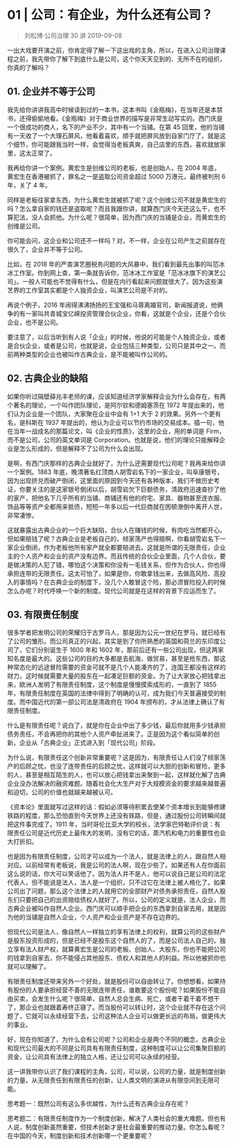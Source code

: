 # 01 | 公司：有企业，为什么还有公司？
> 刘松博·公司治理 30 讲
2019-09-08

一出大戏要开演之前，你肯定得了解一下这出戏的主角，所以，在进入公司治理课程之前，我先带你了解下到底什么是公司，这个你天天见到的、无所不在的组织，你真的了解吗？

## 01. 企业并不等于公司

我先给你讲讲我高中时候读到过的一本书，这本书叫《金瓶梅》，在当年还是本禁书，还得偷偷地看。《金瓶梅》对于商业世界的描写是非常生动写实的。西门庆是一个很成功的商人，名下的产业不少，其中有一个当铺。在第 45 回里，他的当铺有一天收了一个大理石屏风，他看着喜欢，顺手就把屏风放到自家门厅了。就是这个细节，你可能跟我当时一样，会觉得当老板真爽，自己店里的东西，喜欢就放家里，这太正常了。

我再给你讲一个案例。黄宏生是创维公司的老板，也是创始人，在 2004 年底，黄宏生在香港被抓了，罪名之一是盗取公司资金超过 5000 万港元，最终被判刑 6 年，关了 4 年。

同样是老板往家拿东西，为什么黄宏生就被抓了呢？这个创维公司不就是黄宏生的吗？怎么拿自家的钱还是盗取呢？而且我跟你讲，就算西门庆今天还这么干，也不算犯法，没人会抓他。为什么呢？很简单，因为西门庆的当铺是企业，而黄宏生的创维是公司。

你可能会问，这企业和公司还不一样吗？对，不一样，企业在公司产生之前就存在很久了，企业并不等于公司。

比如，在 2018 年的严查演艺圈税务问题的大风暴中，我们看到最先出事的叫范冰冰工作室。你到网上查，第一条就告诉你，范冰冰工作室是「范冰冰旗下的演艺公司」。一般人可能也不觉得有什么，但是在内行看起来问题就很大了。因为这些演艺界的工作室其实都是个人独资企业，叫演艺公司是不对的。

再说个例子，2016 年闹得沸沸扬扬的王宝强和马蓉离婚官司，新闻报道说，他俩争的有一家叫共青城宝亿嵘投资管理合伙企业，你看，这就是个企业，还是个合伙企业，也不是公司。

要注意了，以后当听到有人说「企业」的时候，他说的可能是个人独资企业，或者是合伙企业，或者是公司，也就是说，企业包括三种类型，公司只是其中之一。而前两种类型的企业也被叫作古典企业，是不能被叫作公司的。

## 02. 古典企业的缺陷

如果你听过隔壁薛兆丰老师的课，应该知道经济学家解释企业为什么会存在，有两个著名的理论，一个叫作团队理论，是阿尔钦和德姆塞茨在 1972 年提出来的，他们认为企业是一个团队，大家聚在企业中会有 1+1 大于 2 的效果。另外一个更有名，是科斯在 1937 年提出的，他认为企业可以节约市场的交易成本。插一句，他在当年一战成名的那篇论文，叫《企业的性质》，这里的企业，用的单词是 Firm，而不是公司，公司的英文单词是 Corporation。也就是说，他们的理论只能解释企业是怎么形成的，但是解释不了公司为什么会出现。

是啊，有西门庆那样的古典企业就好了，为什么还需要现代公司呢？我再来给你讲一个案例。1883 年底，晚清著名红顶商人胡雪岩名下的一家企业，叫阜康银号，因为出现挤兑而破产倒闭，这里面的原因到今天还有各种版本，我们不做历史考证，你要关注的是这家银号倒闭以后，胡雪岩欠下巨额债务，清政府迅速查抄了他的家产，把他名下几乎所有的当铺、商铺还有他的府宅、家具、器物甚至连衣服、饰品等等资产全都用来抵债，短短一年多以后一代巨商就在困顿潦倒中离开人世，非常凄惨。

这就暴露出古典企业的一个巨大缺陷，合伙人在赚钱的时候，有肉吃当然都开心。但如果赔钱了呢？古典企业是老板自己的，倾家荡产也得赔啊，你看胡雪岩名下一家企业倒闭，作为老板他所有家产就全都要赔进去。这就是所谓的无限责任，企业主的个人资产和企业的资产没有边界。而且传统的合伙企业里面，几个人合伙，要是做决策的人犯了错，哪怕这个决策和你没有一毛钱关系，但作为合伙人，你也得承担连带的无限责任。这太可怕了，如果是你，你敢拿钱出来，去做高风险、高投入的事情吗？在古典企业的制度下，没几个人敢冒这个险，那必须冒险投入的时候怎么办呢？时代呼唤一个新的制度。现代公司就是在这样的背景下应运而生了。

## 03. 有限责任制度

很多学者把发明公司的荣耀归于古罗马人，那是因为公元一世纪在罗马，就已经有了公司的雏形。而公司真正的兴起，其实是到了你所熟悉的英国和荷兰的东印度公司了，它们分别诞生于 1600 年和 1602 年，那前后还有一些公司出现，但这两家知名度是最大的。这些公司的目的大多都是去航海，做贸易，甚至是抢东西，那这种常态化的远途冒险需要的资金可就不是几个人能凑齐的了，连国王都没有这样的财力，这时候就需要大量的股东在一起凑足巨额的资金。为了让大家放心把钱拿出来，欧洲人发明了有限责任制度，这个制度是慢慢摸索成形的，一直到了 1855 年，有限责任制度在英国的法律中得到了明确的认可，成为我们今天普遍接受的制度。而中国近代的第一部公司法是清政府在 1904 年颁布的，才从法律上确认了有限责任制度。

什么是有限责任呢？说白了，就是你在企业中出了多少钱，最后你就用多少钱承担债务责任，不会再把你的其他个人资产牵扯进来了。正是因为这个看似简单的创新，企业从「古典企业」正式进入到「现代公司」阶段。

为什么说，有限责任这个创新非常重要呢？这是因为，有限责任让人们没了倾家荡产的后顾之忧，也没了连带责任的后顾之忧，这样就可以大胆的创新和冒险，更多的人，甚至是相互陌生的人，也可以放心把钱拿出来聚到一起，这样就化解了古典企业没办法解决的融资难题。随着社会化大生产对于大规模资金的要求越来越普遍和迫切，公司的价值也就越来越被认可。

《资本论》里面就写过这样的话：假如必须等待积累去使某个资本增长到能够修建铁路的程度，那么恐怕直到今天世界上还没有铁路，但是，通过股份公司转瞬间就把这件事完成了。1911 年，当时哥伦比亚大学的校长，法学家巴特勒评价说：有限责任公司是近代历史上最伟大的发明，没有它的话，蒸汽机和电力的重要性也会大打折扣。

也是因为有限责任制度，公司才可以成为一个法人，就是法律上的人，跟自然人相对应。以前经常有老板说，我是公司的法人啊，现在少些了。如果还有人在你面前这么说的话，你大可以笑话他了。因为法人并不是人，他可以说自己是公司的法定代表人，但不能说是法人，法人是一个组织，只不过它在法律上被人格化了。如果公司出了问题，那么这个法律上的人就用它的全部财产对债务承担责任，自然人股东们只要把自己的出资赔给债权人就好了。所以，公司的定义就是，法人企业，而古典企业被叫作自然人企业。西门庆可以顺手把企业的东西拿到自家去用，就是因为他的当铺是自然人企业，个人资产和企业资产是不存在边界的。

但现代公司是法人，像自然人一样独立的享有法律上的权利，就算公司的这些财产是股东投资形成的，但是已经不是股东这个自然人的了，而是公司法人自己的，独立享有法人财产权，就算黄宏生是公司的老板、创始人、大股东，你也不能把公司的钱拿到自家去，你不能侵占其他股东、债权人和其他人的利益。所以他被抓你也就可以理解了。

有限责任制度还带来另外一个好处，就是股份可以自由转让了。你想想看，如果持有股份的人要承担经营不善的无限连带责任，谁敢要这个股份呢？如果股份不能自由买卖，会发生什么呢？很简单，自然人总会生病、死亡，或者干着干着不想干了，那企业也就跟着寿终正寝了。而当股份可以转让时，这个企业就不存在这个问题了，它就可以永续经营下去，公司这种法人企业可以做更长远的布局，做更伟大的事业。

好，现在你知道了，为什么会有公司呢？公司和企业是两个不同的概念，古典企业和现代公司最大的不同是公司具有有限责任制度，这种制度可以让公司集聚巨额的资金，让公司具有法律上的独立人格，还让公司可以永续的经营。

这一讲我带你认识了我们课程的主角，公司，可以说，公司的力量，就是制度创新的力量。从无限责任到有限责任的创新，让人类文明的演进从有限空间到无限可能。

思考题一：既然公司有这么多优越性，为什么还有古典企业存在呢？

思考题二：有限责任制度作为一个制度创新，解决了人类社会的重大难题。但也有人说，制度创新虽然重要，但技术创新才是社会最重要的推动力量。你怎么看呢？在中国的今天，制度创新和技术创新哪一个更重要呢？

